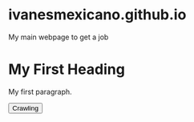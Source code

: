 # ivanesmexicano.github.io
My main webpage to get a job
<!DOCTYPE html>
<html>
<head>
<link rel="stylesheet" href="app.css"/>
<title>ivanesmexicano looking for work</title>
</head>
<body>

<h1>My First Heading</h1>
<p>My first paragraph.</p>

<button onClick="alertButton"> Crawling </button>

</body>

<script scr="app.js"></script>
</html>
